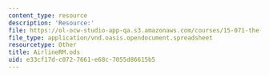 ```yaml
---
content_type: resource
description: 'Resource:'
file: https://ol-ocw-studio-app-qa.s3.amazonaws.com/courses/15-071-the-analytics-edge-spring-2017/e33cf17dc0727661e68c7055d86615b5_AirlineRM.ods
file_type: application/vnd.oasis.opendocument.spreadsheet
resourcetype: Other
title: AirlineRM.ods
uid: e33cf17d-c072-7661-e68c-7055d86615b5
---
```

